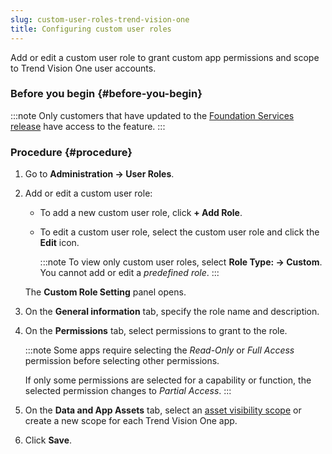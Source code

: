 ```yaml
---
slug: custom-user-roles-trend-vision-one
title: Configuring custom user roles
---
```


Add or edit a custom user role to grant custom app permissions and scope to Trend Vision One user accounts.

### Before you begin {#before-you-begin}

:::note
Only customers that have updated to the [Foundation Services release](update-foundation-services-release.md) have access to the feature.
:::

### Procedure {#procedure}

1.  Go to **Administration → User Roles**.

2.  Add or edit a custom user role:

    - To add a new custom user role, click **+ Add Role**.

    - To edit a custom user role, select the custom user role and click the **Edit** icon.

      :::note
      To view only custom user roles, select **Role Type: → Custom**. You cannot add or edit a *predefined role*.
      :::

    The **Custom Role Setting** panel opens.

3.  On the **General information** tab, specify the role name and description.

4.  On the **Permissions** tab, select permissions to grant to the role.

    :::note
    Some apps require selecting the *Read-Only* or *Full Access* permission before selecting other permissions.

    If only some permissions are selected for a capability or function, the selected permission changes to *Partial Access*.
    :::

5.  On the **Data and App Assets** tab, select an [asset visibility scope](asset-visibility-management.md) or create a new scope for each Trend Vision One app.

6.  Click **Save**.
